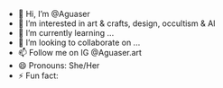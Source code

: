 - 👋 Hi, I’m @Aguaser
- 👀 I’m interested in art & crafts, design, occultism & AI
- 🌱 I’m currently learning ...
- 💞️ I’m looking to collaborate on ...
- 📫 Follow me on IG @Aguaser.art
- 😄 Pronouns: She/Her
- ⚡ Fun fact: 

<!---
Aguaser/Aguaser is a ✨ special ✨ repository because its `README.md` (this file) appears on your GitHub profile.
You can click the Preview link to take a look at your changes.
--->
